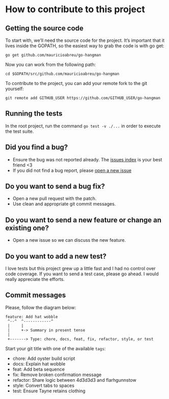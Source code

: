 # How to contribute to this project

## Getting the source code

To start with, we’ll need the source code for the project. It’s important that it lives inside the GOPATH, so the easiest way to grab the code is with go get:

```
go get github.com/mauricioabreu/go-hangman
```

Now you can work from the following path:

```
cd $GOPATH/src/github.com/mauricioabreu/go-hangman
```

To contribute to the project, you can add your remote fork to the git yourself:

```
git remote add GITHUB_USER https://github.com/GITHUB_USER/go-hangman
```

## Running the tests

In the root project, run the command `go test -v ./...` in order to execute the test suite.

## Did you find a bug?

* Ensure the bug was not reported already. The [issues index](https://github.com/mauricioabreu/go-hangman/issues) is your best friend <3
* If you did not find a bug report, please [open a new issue](https://github.com/mauricioabreu/go-hangman/issues/new) 

## Do you want to send a bug fix?

* Open a new pull request with the patch.
* Use clean and appropriate git commit messages.

## Do you want to send a new feature or change an existing one?

* Open a new issue so we can discuss the new feature.

## Do you want to add a new test?

I love tests but this project grew up a little fast and I had no control over code coverage.
If you want to send a test case, please go ahead. I would really appreciate the efforts.

## Commit messages

Please, follow the diagram below:

```
feature: Add hat wobble
 ^--^  ^------------^
 |     |
 |     +-> Summary in present tense
 |
 +-------> Type: chore, docs, feat, fix, refactor, style, or test
```

Start your git title with one of the available `tags`:

* chore: Add oyster build script
* docs: Explain hat wobble
* feat: Add beta sequence
* fix: Remove broken confirmation message
* refactor: Share logic between 4d3d3d3 and flarhgunnstow
* style: Convert tabs to spaces
* test: Ensure Tayne retains clothing

